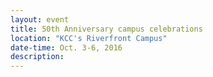 ```yaml
---
layout: event
title: 50th Anniversary campus celebrations
location: "KCC's Riverfront Campus"
date-time: Oct. 3-6, 2016
description:
---
```

